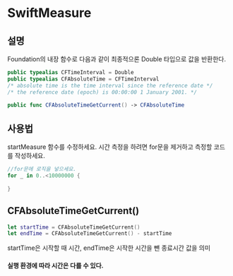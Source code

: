 # SwiftMeasure

## 설명
Foundation의 내장 함수로 다음과 같이 최종적으론 Double 타입으로 값을 반환한다.
```swift
public typealias CFTimeInterval = Double
public typealias CFAbsoluteTime = CFTimeInterval
/* absolute time is the time interval since the reference date */
/* the reference date (epoch) is 00:00:00 1 January 2001. */

public func CFAbsoluteTimeGetCurrent() -> CFAbsoluteTime
```

## 사용법
startMeasure 함수를 수정하세요.
시간 측정을 하려면 for문을 제거하고 측정할 코드를 작성하세요.
```swift
//for문에 로직을 넣으세요.
for _ in 0..<10000000 {
            
}
```

## CFAbsoluteTimeGetCurrent()
```swift
let startTime = CFAbsoluteTimeGetCurrent()
let endTime = CFAbsoluteTimeGetCurrent() - startTime
```
startTime은 시작할 때 시간, endTime은 시작한 시간을 뺀 종료시간 값을 의미

#### 실행 환경에 따라 시간은 다를 수 있다.

